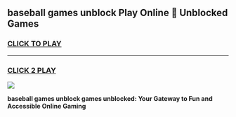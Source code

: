 
## baseball games unblock Play Online 👋 Unblocked Games
<h3>
<a href="https://premium.freeplayer.one?title=baseball_games_unblock&ref=19F">CLICK TO PLAY</a></h3>
<hr>

<h3>
<a href="https://premium.freeplayer.one?title=baseball_games_unblock&ref=19F">CLICK 2 PLAY</a>
  
</h3>

<a href="https://premium.freeplayer.one?title=baseball_games_unblock&ref=19F"><img src="https://clearcache.store/games.png"></a>


**baseball games unblock games unblocked: Your Gateway to Fun and Accessible Online Gaming**
